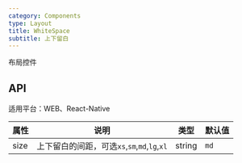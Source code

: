 ```yaml
---
category: Components
type: Layout
title: WhiteSpace
subtitle: 上下留白
---
```


布局控件

## API

适用平台：WEB、React-Native

属性 | 说明 | 类型 | 默认值
----|-----|------|------
| size       |  上下留白的间距，可选`xs`,`sm`,`md`,`lg`,`xl`  | string | `md`  |
